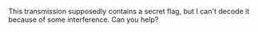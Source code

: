 This transmission supposedly contains a secret flag, but I can't decode it because of some interference. Can you help?
